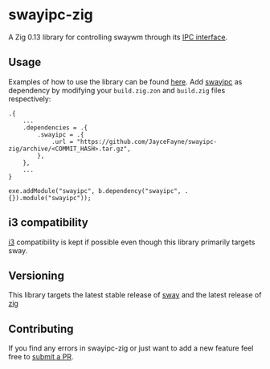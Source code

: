 # swayipc-zig

A Zig 0.13 library for controlling swaywm through its [IPC interface](https://github.com/swaywm/sway/blob/master/sway/sway-ipc.7.scd).

## Usage

Examples of how to use the library can be found [here](examples).
Add [swayipc](https://github.com/JayceFayne/swayipc-zig) as dependency by modifying your `build.zig.zon` and `build.zig` files respectively:

```zig
.{
    ...
    .dependencies = .{
        .swayipc = .{
            .url = "https://github.com/JayceFayne/swayipc-zig/archive/<COMMIT_HASH>.tar.gz",
        },
    },
    ...
}
```

```zig
exe.addModule("swayipc", b.dependency("swayipc", .{}).module("swayipc"));
```

## i3 compatibility

[i3](https://github.com/i3/i3) compatibility is kept if possible even though this library primarily targets sway.

## Versioning

This library targets the latest stable release of [sway](https://github.com/swaywm/sway) and the latest release of [zig](https://github.com/ziglang/zig)

## Contributing

If you find any errors in swayipc-zig or just want to add a new feature feel free to [submit a PR](https://github.com/jaycefayne/swayipc-zig/pulls).
